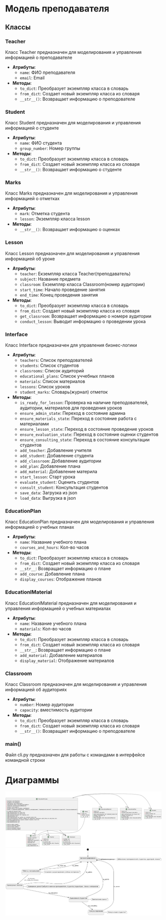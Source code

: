 # Модель преподавателя

## Классы 

### Teacher
Класс Teacher предназначен для моделирования и управления информацией о преподавателе
- **Атрибуты**:
    - `name`: ФИО преподавателя
    - `email`: Email
- **Методы**:
    - `to_dict`: Преобразует экземпляр класса в словарь
    - `from_dict`: Создает новый экземпляр класса из словаря
    - `__str__()`: Возвращает информацию о преподователе

### Student
Класс Student предназначен для моделирования и управления информацией о студенте
- **Атрибуты**:
    - `name`: ФИО студента
    - `group_number`: Номер группы
- **Методы**:
    - `to_dict`: Преобразует экземпляр класса в словарь
    - `from_dict`: Создает новый экземпляр класса из словаря
    - `__str__()`: Возвращает информацию о студенте

### Marks
Класс Marks предназначен для моделирования и управления информацией о отметках
- **Атрибуты**:
    - `mark`: Отметка студента
    - `lesson`: Экземпляр класса lesson
- **Методы**:
    - `__str__()`: Возвращает информацию о оценках

### Lesson
Класс Lesson предназначен для моделирования и управления информацией об уроке
- **Атрибуты**:
    - `teacher`: Екземпляр класса Teacher(преподаватель)
    - `subject`: Название предмета
    - `classroom`: Екземпляр класса Classroom(номер аудитории)
    - `start_time`: Начало проведение занятия
    - `end_time`: Конец проведения занятия
- **Методы**:
    - `to_dict`: Преобразует экземпляр класса в словарь
    - `from_dict`: Создает новый экземпляр класса из словаря
    - `get_classroom`: Возвращает информацию о номере аудитории
    - `conduct_lesson`: Выводит информацию о проведении урока

### Interface
Класс Interface предназначен для управления бизнес-логики
- **Атрибуты**:
    - `teachers`: Список преподователей
    - `students`: Список студентов
    - `classrooms`: Список аудиторий
    - `educational_plans`: Список уччебных планов
    - `materials`: Список материалов
    - `lessons`: Список уроков
    - `student_marks`: Словарь(журнал) отметок
- **Методы**:
    - `is_ready_for_lesson`: Проверка на наличие преподователей, аудитории, материалов для проведения уроков
    - `ensure_admin_state`: Переход в состояние админа
    - `ensure_materials_state`: Переход в состояние работа с материалами
    - `ensure_lesson_state`: Переход в состояние проведение уроков
    - `ensure_evaluation_state`: Переход в состояние оценки студентов
    - `ensure_consulting_state`: Переход в состояние консультации студентов
    - `add_teacher`: Добавление учителя
    - `add_student`: Добавление студента
    - `add_classroom`: Добавление аудитории
    - `add_plan`: Добавление плана
    - `add_material`: Добавление материла
    - `start_lesson`: Старт урока
    - `evaluate_student`: Оценить студентов
    - `consult_student`: Консультация студентов
    - `save_data`: Загрузка из json
    - `load_data`: Выгрузка в json

### EducationPlan
Класс EducationPlan предназначен для моделирования и управления информацией о учебных планах
- **Атрибуты**:
    - `name`: Название учебного плана
    - `courses_and_hours`: Кол-во часов
- **Методы**:
    - `to_dict`: Преобразует экземпляр класса в словарь
    - `from_dict`: Создает новый экземпляр класса из словаря
    - `__str__`: Возвращает информацию о плане
    - `add_course`: Добавление плана
    - `display_courses`: Отображение планов


### EducationlMaterial
Класс EducationlMaterial предназначен для моделирования и управления информацией о учебных материалах
- **Атрибуты**:
    - `name`: Название учебного плана
    - `materials`: Кол-во часов
- **Методы**:
    - `to_dict`: Преобразует экземпляр класса в словарь
    - `from_dict`: Создает новый экземпляр класса из словаря
    - `__str__`: Возвращает информацию о плане
    - `add_material`: Добавление материалов
    - `display_material`: Отображение материалов

### Classroom
Класс Classroom предназначен для моделирования и управления информацией об аудиториях
- **Атрибуты**:
    - `number`: Номер аудитории
    - `capacity`: вместимость аудитории
- **Методы**:
    - `to_dict`: Преобразует экземпляр класса в словарь
    - `from_dict`: Создает новый экземпляр класса из словаря
    - `__str__()`: Возвращает информацию о преподователе



### main()
Файл cli.py предназначен для работы с командами в интерфейсе командной строки

# Диаграммы 
![classes.png](images/classes.png)
![classes.png](images/states.png)